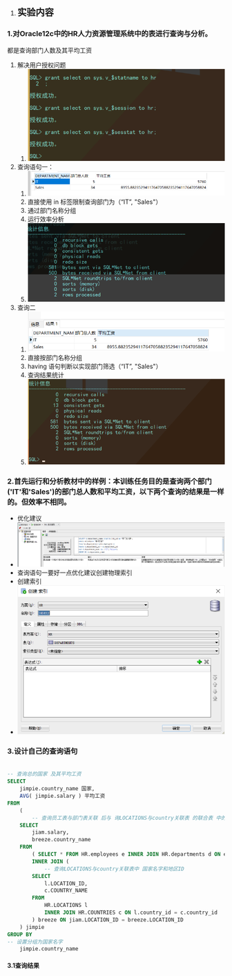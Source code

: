 1. ## 实验内容

### 1.对Oracle12c中的HR人力资源管理系统中的表进行查询与分析。

都是查询部门人数及其平均工资

1. 解决用户授权问题
   1. ![](https://raw.githubusercontent.com/Breezeluoxi/oracle/master/test1/%E6%8E%88%E6%9D%83.png)
2. 查询语句一：
   1. ![](https://raw.githubusercontent.com/Breezeluoxi/oracle/master/test1/%E6%9F%A5%E8%AF%A2%E4%B8%80%E7%BB%93%E6%9E%9C.png)
   2. 直接使用 in 标签限制查询部门为（“IT”, "Sales"）
   3. 通过部门名称分组
   4. 运行效率分析
   5. ![](https://raw.githubusercontent.com/Breezeluoxi/oracle/master/test1/%E6%9F%A5%E8%AF%A21%E7%BB%9F%E8%AE%A1.png)
3. 查询二
   1. ![](https://raw.githubusercontent.com/Breezeluoxi/oracle/master/test1/%E6%9F%A5%E8%AF%A2%E4%BA%8C%E7%BB%93%E6%9E%9C.png)
   2. 直接按部门名称分组
   3. having 语句判断以实现部门筛选（“IT”, "Sales"）
   4. 查询结果统计
   5. ![](https://raw.githubusercontent.com/Breezeluoxi/oracle/master/test1/查询二统计.png)

### 2.首先运行和分析教材中的样例：本训练任务目的是查询两个部门('IT'和'Sales')的部门总人数和平均工资，以下两个查询的结果是一样的。但效率不相同。

- 优化建议
- ![](https://raw.githubusercontent.com/Breezeluoxi/oracle/master/test1/%E4%BC%98%E5%8C%96%E5%BB%BA%E8%AE%AE.png)
- 查询语句一要好一点优化建议创建物理索引
- 创建索引
- ![](https://raw.githubusercontent.com/Breezeluoxi/oracle/master/test1/%E5%88%9B%E5%BB%BA%E7%B4%A2%E5%BC%95.png)

### 3.设计自己的查询语句

```sql

-- 查询总的国家 及其平均工资
SELECT
	jimpie.country_name 国家, 
	AVG( jimpie.salary ) 平均工资 
FROM
	(
        -- 查询员工表与部门表关联 后与 询LOCATIONS与country关联表 的联合表 中的工资和国家名 
	SELECT
		jiam.salary,
		breeze.country_name 
	FROM
		( SELECT * FROM HR.employees e INNER JOIN HR.departments d ON e.department_id = d.department_id ) jiam
		INNER JOIN (
            -- 查询LOCATIONS与country关联表中 国家名字和地区ID
		SELECT
			l.LOCATION_ID,
			c.COUNTRY_NAME 
		FROM
			HR.LOCATIONS l
			INNER JOIN HR.COUNTRIES c ON l.country_id = c.country_id 
		) breeze ON jiam.LOCATION_ID = breeze.LOCATION_ID 
	) jimpie 
GROUP BY
-- 设置分组为国家名字
	jimpie.country_name
```

#### 3.1查询结果

![]()



